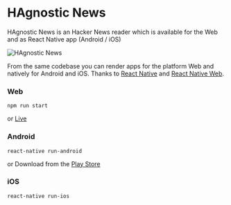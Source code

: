 # HAgnostic News

HAgnostic News is an Hacker News reader which is available for the Web and as React Native app (Android / iOS)

![HAgnostic News](https://cloud.githubusercontent.com/assets/8074/18037131/149c2f34-6d7d-11e6-83d0-82af574301e3.png)

From the same codebase you can render apps for the platform Web and natively for Android and iOS. Thanks to [React Native](https://facebook.github.io/react-native/) and [React Native Web](https://github.com/necolas/react-native-web).

### Web

```
npm run start
```

or [Live](https://grigio.github.io/HAgnostic-News/)

### Android

```
react-native run-android
```
or Download from the [Play Store](https://play.google.com/store/apps/details?id=com.hagnosticnews)

### iOS
```
react-native run-ios 
```